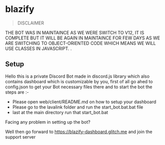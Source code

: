 # blazify

> DISCLAIMER

THE BOT WAS IN MAINTAINCE AS WE WERE SWITCH TO V12, IT IS COMPLETE BUT IT WILL BE AGAIN IN MAINTAINCE FOR FEW DAYS AS WE ARE SWITCHING TO OBJECT-ORIENTED CODE WHICH MEANS WE WILL USE CLASSES IN JAVASCRIPT. .

## Setup

Hello this is a private Discord Bot made in discord.js library which also contains dashboard which is customizable by you, first of all go ahed to config.json to get your Bot necessary files there and to start the bot the steps are :-

- Please open web/client/README.md on how to setup your dashboard
- Please go to the lavalink folder and run the start_bot.bat.bat file
- last at the main directory run that start_bot.bat

Facing any problem in setting up the bot?

Well then go forward to https://blazify-dashboard.glitch.me and join the support server
